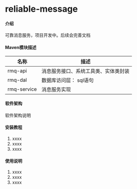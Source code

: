 # reliable-message

#### 介绍
可靠消息服务，项目开发中。后续会完善文档


#### Maven模块描述

| 名称 | 描述 |
| --- | --- |
| rmq-api | 消息服务接口、系统工具类、实体类封装 |
| rmq-dal | 数据库访问层： sql语句|
| rmq-service | 消息服务实现 |


#### 软件架构
软件架构说明


#### 安装教程

1. xxxx
2. xxxx
3. xxxx

#### 使用说明

1. xxxx
2. xxxx
3. xxxx
